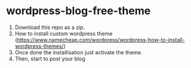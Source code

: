 # wordpress-blog-free-theme

1. Download this repo as a zip.
2. How to install custom wordpress theme (https://www.namecheap.com/wordpress/wordpress-how-to-install-wordpress-themes/)
3. Once done the installisation just activate the theme. 
4. Then, start to post your blog
 
